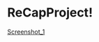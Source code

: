 # ReCapProject!

[Screenshot_1](https://user-images.githubusercontent.com/79511355/193304083-19d4b220-b833-49a5-927a-6c0b93e91c95.png)
